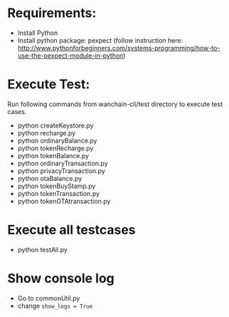 # Requirements:

- Install Python
- Install python package: pexpect (follow instruction here: http://www.pythonforbeginners.com/systems-programming/how-to-use-the-pexpect-module-in-python)

# Execute Test:

Run following commands from wanchain-cli/test directory to execute test cases.
- python createKeystore.py
- python recharge.py
- python ordinaryBalance.py
- python tokenRecharge.py
- python tokenBalance.py
- python ordinaryTransaction.py
- python privacyTransaction.py
- python otaBalance.py
- python tokenBuyStamp.py
- python tokenTransaction.py
- python tokenOTAtransaction.py

# Execute all testcases
- python testAll.py

# Show console log
- Go to commonUtil.py
- change ```show_logs = True```
